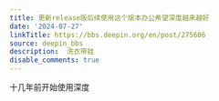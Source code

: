 ```yaml
---
title: 更新release版后续使用这个版本办公希望深度越来越好
date: '2024-07-27'
linkTitle: https://bbs.deepin.org/en/post/275606
source: deepin_bbs
description:  洗衣带娃 
disable_comments: true
---
```

十几年前开始使用深度
